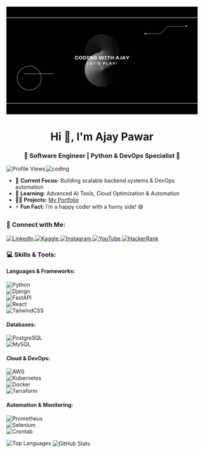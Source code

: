 ![logo](https://github.com/codemyown/codemyown/blob/main/banner.png)  
<h1 align="center">Hi 👋, I'm Ajay Pawar</h1>  
<h3 align="center">🚀 Software Engineer | Python & DevOps Specialist 🌟</h3>  

<img align="right" alt="coding" width="400" src="https://user-images.githubusercontent.com/55389276/140866485-8fb1c876-9a8f-4d6a-98dc-08c4981eaf70.gif">  

<p align="left"> <img src="https://komarev.com/ghpvc/?username=codemyown&label=Profile%20views&color=0e75b6&style=flat" alt="Profile Views" /> </p>  

- 🔭 **Current Focus:** Building scalable backend systems & DevOps automation  
- 🌱 **Learning:** Advanced AI Tools, Cloud Optimization & Automation  
- 👨‍💻 **Projects:** [My Portfolio](https://codemyown.github.io/ajayportfolio.github.io/)  
- ⚡ **Fun Fact:** I’m a happy coder with a funny side! 😅  

### 🔗 **Connect with Me:**  
<p align="left">  
  <a href="https://linkedin.com/in/https://codemyown.github.io/ajayportfolio.github.io/" target="blank">
    <img align="center" src="https://raw.githubusercontent.com/rahuldkjain/github-profile-readme-generator/master/src/images/icons/Social/linked-in-alt.svg" alt="LinkedIn" height="30" width="40" />
  </a>  
  <a href="https://kaggle.com/https://www.kaggle.com/ajaypawar2211" target="blank">
    <img align="center" src="https://raw.githubusercontent.com/rahuldkjain/github-profile-readme-generator/master/src/images/icons/Social/kaggle.svg" alt="Kaggle" height="30" width="40" />
  </a>  
  <a href="https://instagram.com/https://www.instagram.com/ajay_malviya2211/" target="blank">
    <img align="center" src="https://raw.githubusercontent.com/rahuldkjain/github-profile-readme-generator/master/src/images/icons/Social/instagram.svg" alt="Instagram" height="30" width="40" />
  </a>  
  <a href="https://www.youtube.com/c/https://www.youtube.com/@ajaypawar6225/playlists" target="blank">
    <img align="center" src="https://raw.githubusercontent.com/rahuldkjain/github-profile-readme-generator/master/src/images/icons/Social/youtube.svg" alt="YouTube" height="30" width="40" />
  </a>  
  <a href="https://www.hackerrank.com/https://www.hackerrank.com/ajaypawar6225" target="blank">
    <img align="center" src="https://raw.githubusercontent.com/rahuldkjain/github-profile-readme-generator/master/src/images/icons/Social/hackerrank.svg" alt="HackerRank" height="30" width="40" />
  </a>  
</p>  

### 💻 **Skills & Tools:**  
#### **Languages & Frameworks:**  
![Python](https://img.shields.io/badge/-Python-3776AB?logo=python&logoColor=white)  
![Django](https://img.shields.io/badge/-Django-092E20?logo=django&logoColor=white)  
![FastAPI](https://img.shields.io/badge/-FastAPI-009688?logo=fastapi&logoColor=white)  
![React](https://img.shields.io/badge/-React-61DAFB?logo=react&logoColor=black)  
![TailwindCSS](https://img.shields.io/badge/-TailwindCSS-06B6D4?logo=tailwindcss&logoColor=white)  

#### **Databases:**  
![PostgreSQL](https://img.shields.io/badge/-PostgreSQL-336791?logo=postgresql&logoColor=white)  
![MySQL](https://img.shields.io/badge/-MySQL-4479A1?logo=mysql&logoColor=white)  

#### **Cloud & DevOps:**  
![AWS](https://img.shields.io/badge/-AWS-232F3E?logo=amazonaws&logoColor=white)  
![Kubernetes](https://img.shields.io/badge/-Kubernetes-326CE5?logo=kubernetes&logoColor=white)  
![Docker](https://img.shields.io/badge/-Docker-2496ED?logo=docker&logoColor=white)  
![Terraform](https://img.shields.io/badge/-Terraform-623CE4?logo=terraform&logoColor=white)  

#### **Automation & Monitoring:**  
![Prometheus](https://img.shields.io/badge/-Prometheus-E6522C?logo=prometheus&logoColor=white)  
![Selenium](https://img.shields.io/badge/-Selenium-43B02A?logo=selenium&logoColor=white)  
![Crontab](https://img.shields.io/badge/-Crontab-00427E)  

<p><img align="left" src="https://github-readme-stats.vercel.app/api/top-langs?username=codemyown&show_icons=true&locale=en&layout=compact" alt="Top Languages" /></p>  
<p>&nbsp;<img align="center" src="https://github-readme-stats.vercel.app/api?username=codemyown&show_icons=true&locale=en" alt="GitHub Stats" /></p>  
